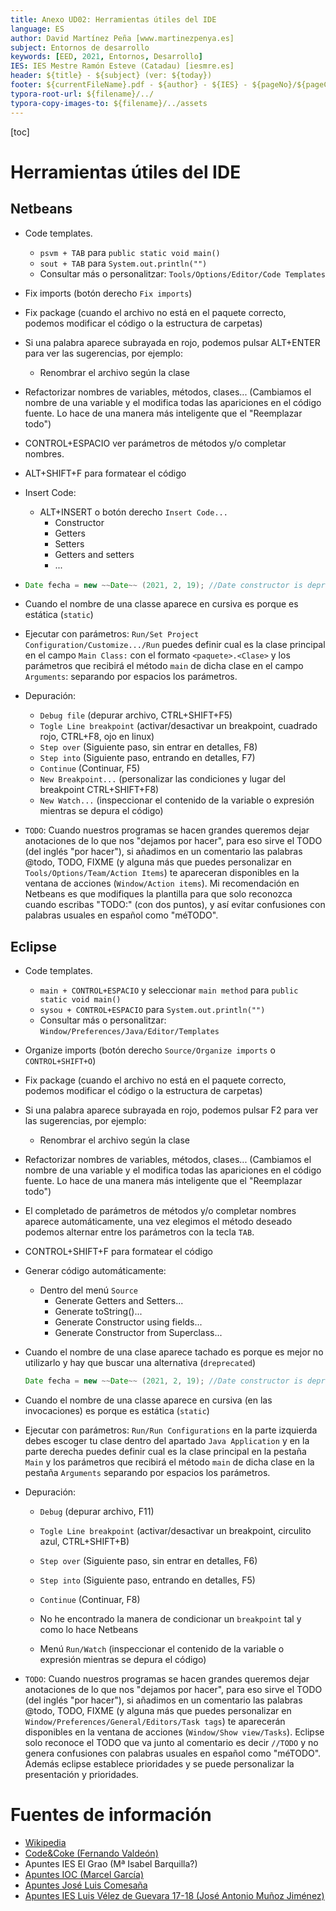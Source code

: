 ```yaml
---
title: Anexo UD02: Herramientas útiles del IDE
language: ES
author: David Martínez Peña [www.martinezpenya.es]
subject: Entornos de desarrollo
keywords: [EED, 2021, Entornos, Desarrollo]
IES: IES Mestre Ramón Esteve (Catadau) [iesmre.es]
header: ${title} - ${subject} (ver: ${today})
footer: ${currentFileName}.pdf - ${author} - ${IES} - ${pageNo}/${pageCount}
typora-root-url: ${filename}/../
typora-copy-images-to: ${filename}/../assets
---
```

[toc]
# Herramientas útiles del IDE

## Netbeans

- Code templates.

  - `psvm + TAB` para `public static void main()`
  - `sout + TAB` para `System.out.println("")`
  - Consultar más o personalitzar: `Tools/Options/Editor/Code Templates`

- Fix imports (botón derecho `Fix imports`)

- Fix package (cuando el archivo no está en el paquete correcto, podemos modificar el código o la estructura de carpetas)

- Si una palabra aparece subrayada en rojo, podemos pulsar ALT+ENTER para ver las sugerencias, por ejemplo:

  - Renombrar el archivo según la clase

- Refactorizar nombres de variables, métodos, clases... (Cambiamos el nombre de una variable y el modifica todas las apariciones en el código fuente. Lo hace de una manera más inteligente que el "Reemplazar todo")

- CONTROL+ESPACIO ver parámetros de métodos y/o completar nombres.

- ALT+SHIFT+F para formatear el código

- Insert Code:

  - ALT+INSERT o botón derecho `Insert Code...`
    - Constructor
    - Getters
    - Setters
    - Getters and setters
    - ...

- ```java
  Date fecha = new ~~Date~~ (2021, 2, 19); //Date constructor is deprecated
  ```

- Cuando el nombre de una classe aparece en cursiva es porque es estática (`static`)

- Ejecutar con parámetros: `Run/Set Project Configuration/Customize.../Run` puedes definir cual es la clase principal en el campo `Main Class:` con el formato `<paquete>.<Clase>` y los parámetros que recibirá el método `main` de dicha clase en el campo `Arguments`: separando por espacios los parámetros.

- Depuración:

  - `Debug file` (depurar archivo, CTRL+SHIFT+F5)
  - `Togle Line breakpoint` (activar/desactivar un breakpoint, cuadrado rojo, CTRL+F8, ojo en linux)
  - `Step over` (Siguiente paso, sin entrar en detalles, F8)
  - `Step into` (Siguiente paso, entrando en detalles, F7)
  - `Continue` (Continuar, F5)
  - `New Breakpoint...` (personalizar las condiciones y lugar del breakpoint CTRL+SHIFT+F8)
  - `New Watch...` (inspeccionar el contenido de la variable o expresión mientras se depura el código)

- `TODO`: Cuando nuestros programas se hacen grandes queremos dejar anotaciones de lo que nos "dejamos por hacer", para eso sirve el TODO (del inglés "por hacer"), si añadimos en un comentario las palabras @todo, TODO, FIXME (y alguna más que puedes personalizar en `Tools/Options/Team/Action Items`) te apareceran disponibles en la ventana de acciones (`Window/Action items`). Mi recomendación en Netbeans es que modifiques la plantilla para que solo reconozca cuando escribas "TODO:" (con dos puntos), y así evitar confusiones con palabras usuales en español como "méTODO".

## Eclipse

- Code templates.

  - `main + CONTROL+ESPACIO` y seleccionar `main method` para `public static void main()`
  - `sysou + CONTROL+ESPACIO` para `System.out.println("")`
  - Consultar más o personalitzar: `Window/Preferences/Java/Editor/Templates`

- Organize imports (botón derecho `Source/Organize imports` o `CONTROL+SHIFT+O`)

- Fix package (cuando el archivo no está en el paquete correcto, podemos modificar el código o la estructura de carpetas)

- Si una palabra aparece subrayada en rojo, podemos pulsar F2 para ver las sugerencias, por ejemplo:

  - Renombrar el archivo según la clase

- Refactorizar nombres de variables, métodos, clases... (Cambiamos el nombre de una variable y el modifica todas las apariciones en el código fuente. Lo hace de una manera más inteligente que el "Reemplazar todo")

- El completado de parámetros de métodos y/o completar nombres aparece automáticamente, una vez elegimos el método deseado podemos alternar entre los parámetros con la tecla `TAB`.

- CONTROL+SHIFT+F para formatear el código

- Generar código automáticamente:

  - Dentro del menú `Source`
    - Generate Getters and Setters...
    - Generate toString()...
    - Generate Constructor using fields...
    - Generate Constructor from Superclass...

- Cuando el nombre de una clase aparece tachado es porque es mejor no utilizarlo y hay que buscar una alternativa (`dreprecated`)

  ```java
  Date fecha = new ~~Date~~ (2021, 2, 19); //Date constructor is deprecated
  ```

- Cuando el nombre de una classe aparece en cursiva (en las invocaciones) es porque es estática (`static`)

- Ejecutar con parámetros: `Run/Run Configurations` en la parte izquierda debes escoger tu clase dentro del apartado `Java Application` y en la parte derecha puedes definir cual es la clase principal en la pestaña `Main` y los parámetros que recibirá el método `main` de dicha clase en la pestaña `Arguments` separando por espacios los parámetros.

- Depuración:

  - `Debug` (depurar archivo, F11)

  - `Togle Line breakpoint` (activar/desactivar un breakpoint, circulito azul, CTRL+SHIFT+B)

  - `Step over` (Siguiente paso, sin entrar en detalles, F6)

  - `Step into` (Siguiente paso, entrando en detalles, F5)

  - `Continue` (Continuar, F8)
  - No he encontrado la manera de condicionar un `breakpoint` tal y como lo hace Netbeans
  
  - Menú `Run/Watch` (inspeccionar el contenido de la variable o expresión mientras se depura el código)
  
- `TODO`: Cuando nuestros programas se hacen grandes queremos dejar anotaciones de lo que nos "dejamos por hacer", para eso sirve el TODO (del inglés "por hacer"), si añadimos en un comentario las palabras @todo, TODO, FIXME (y alguna más que puedes personalizar en `Window/Preferences/General/Editors/Task tags`) te aparecerán disponibles en la ventana de acciones (`Window/Show view/Tasks`). Eclipse solo reconoce el TODO que va junto al comentario es decir `//TODO` y no genera confusiones con palabras usuales en español como "méTODO". Además eclipse establece prioridades y se puede personalizar la presentación y prioridades.

# Fuentes de información

- [Wikipedia](https://es.wikipedia.org)
- [Code&Coke (Fernando Valdeón)](http://entornos.codeandcoke.com/doku.php?id=start)
- Apuntes IES El Grao (Mª Isabel Barquilla?)
- [Apuntes IOC (Marcel García)](https://ioc.xtec.cat/materials/FP/Recursos/fp_dam_m05_/web/fp_dam_m05_htmlindex/index.html)
- [Apuntes José Luis Comesaña](https://www.sitiolibre.com/)
- [Apuntes IES Luis Vélez de Guevara 17-18 (José Antonio Muñoz Jiménez)](http://jamj2000.github.io/slides/2017/09/05/entornosdesarrollo/)
